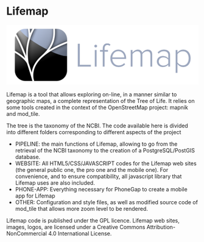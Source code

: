 # Lifemap

![Lifemap Logo](/WEBSITE/img/logo1.png)

Lifemap is a tool that allows exploring on-line, in a manner similar to geographic maps, a complete representation of the Tree of Life. It relies on some tools created in the context of the OpenStreetMap project: mapnik and mod_tile. 

The tree is the taxonomy of the NCBI. The code available here is divided into different folders corresponding to different aspects of the project
* PIPELINE: the main functions of Lifemap, allowing to go from the retrieval of the NCBI taxonomy to the creation of a PostgreSQL/PostGIS database. 
* WEBSITE: All HTML5/CSS/JAVASCRIPT codes for the Lifemap web sites (the general public one, the pro one and the mobile one). For convenience, and to ensure compatibility, all javascript library that Lifemap uses are also included.
* PHONE-APP: Everything necessary for PhoneGap to create a mobile app for Lifemap
* OTHER: Configuration and style files, as well as modified source code of mod_tile that allows more zoom level to be rendered.


Lifemap code is published under the GPL licence. Lifemap web sites, images, logos, are licensed under a Creative Commons Attribution-NonCommercial 4.0 International License. 
